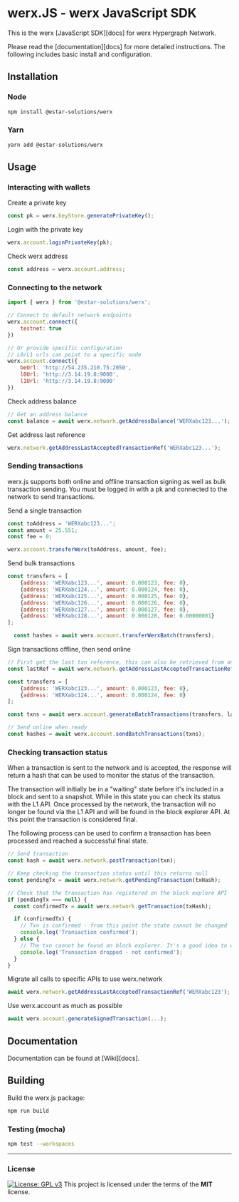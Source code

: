 
# werx.JS - werx JavaScript SDK

This is the werx [JavaScript SDK][docs] for werx Hypergraph Network.

Please read the [documentation][docs] for more detailed instructions. The following includes basic install and configuration.

## Installation

### Node

```bash
npm install @estar-solutions/werx
```

### Yarn

```bash
yarn add @estar-solutions/werx
```

## Usage

### Interacting with wallets

Create a private key
```js
const pk = werx.keyStore.generatePrivateKey();
```

Login with the private key
```js
werx.account.loginPrivateKey(pk);
```

Check werx address
```js
const address = werx.account.address;
```

### Connecting to the network
```js
import { werx } from '@estar-solutions/werx';

// Connect to default network endpoints
werx.account.connect({
    testnet: true
})

// Or provide specific configuration
// L0/L1 urls can point to a specific node
werx.account.connect({
    beUrl: 'http://54.235.210.75:2050',
    l0Url: 'http://3.14.19.8:9000',
    l1Url: 'http://3.14.19.8:9000'
})
```

Check address balance
```js
// Get an address balance
const balance = await werx.network.getAddressBalance('WERXabc123...');
```

Get address last reference
```js
werx.network.getAddressLastAcceptedTransactionRef('WERXabc123...');
```


### Sending transactions
werx.js supports both online and offline transaction signing as well as bulk transaction sending. You must be logged in with a pk and connected to the network to send transactions. 

Send a single transaction
```js
const toAddress = 'WERXabc123...';
const amount = 25.551;
const fee = 0;

werx.account.transferWerx(toAddress, amount, fee);
```

Send bulk transactions
```js
const transfers = [
    {address: 'WERXabc123...', amount: 0.000123, fee: 0},
    {address: 'WERXabc124...', amount: 0.000124, fee: 0},
    {address: 'WERXabc125...', amount: 0.000125, fee: 0},
    {address: 'WERXabc126...', amount: 0.000126, fee: 0},
    {address: 'WERXabc127...', amount: 0.000127, fee: 0},
    {address: 'WERXabc128...', amount: 0.000128, fee: 0.00000001}
];

  const hashes = await werx.account.transferWerxBatch(transfers);
```

Sign transactions offline, then send online
```js
// First get the last txn reference, this can also be retrieved from an offline source
const lastRef = await werx.network.getAddressLastAcceptedTransactionRef('werxWalletSendingAddress');

const transfers = [
    {address: 'WERXabc123...', amount: 0.000123, fee: 0},
    {address: 'WERXabc124...', amount: 0.000124, fee: 0}
];

const txns = await werx.account.generateBatchTransactions(transfers, lastRef);

// Send online when ready
const hashes = await werx.account.sendBatchTransactions(txns);
```

### Checking transaction status
When a transaction is sent to the network and is accepted, the response will return a hash that can be used to monitor the status of the transaction.

The transaction will initially be in a "waiting" state before it's included in a block and sent to a snapshot. While in this state you can check its status with the L1 API. Once processed by the network, the transaction will no longer be found via the L1 API and will be found in the block explorer API. At this point the transaction is considered final.

The following process can be used to confirm a transaction has been processed and reached a successful final state.

```js
// Send transaction
const hash = await werx.network.postTransaction(txn);

// Keep checking the transaction status until this returns null
const pendingTx = await werx.network.getPendingTransaction(txHash);

// Check that the transaction has registered on the block explore API
if (pendingTx === null) {
  const confirmedTx = await werx.network.getTransaction(txHash);

  if (confirmedTx) {
    // Txn is confirmed - from this point the state cannot be changed
    console.log('Transaction confirmed');
  } else {
    // The txn cannot be found on block explorer. It's a good idea to wait several seconds and try again to confirm the txn has actually been dropped
    console.log('Transaction dropped - not confirmed');
  }
}
```

Migrate all calls to specific APIs to use werx.network
```js
await werx.network.getAddressLastAcceptedTransactionRef('WERXabc123');
```

Use werx.account as much as possible
```js
await werx.account.generateSignedTransaction(...);
```

## Documentation

Documentation can be found at [Wiki][docs].

## Building

Build the werx.js package:

```bash
npm run build
```

### Testing (mocha)

```bash
npm test --workspaces
```

---
### License
[![License: GPL v3](https://img.shields.io/badge/License-MIT-blue.svg)](https://www.gnu.org/licenses/gpl-3.0)
This project is licensed under the terms of the **MIT** license.